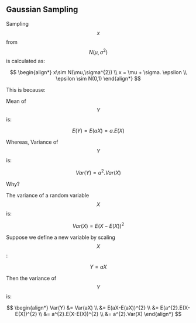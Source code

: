 ## Gaussian Sampling
Sampling $$x$$ from $$N(\mu,\sigma^{2})$$ is calculated as:

$$
\begin{align*}
x\sim N(\mu,\sigma^{2}) \\
x = \mu + \sigma. \epsilon \\
\epsilon \sim N(0,1)
\end{align*}
$$

This is because:

Mean of $$Y$$ is:

$$
E(Y)=E(aX) = a.E(X)
$$

Whereas, Variance of $$Y$$ is:

$$
Var(Y) = a^{2}.Var(X)
$$

Why?

The variance of a random variable $$X$$ is:

$$ 
Var(X) = E(X-E(X))^{2} 
$$


Suppose we define a new variable by scaling $$X$$:

$$
Y = aX
$$

Then the variance of $$Y$$ is:

$$
\begin{align*}
Var(Y) &= Var(aX) \\        
&= E(aX-E(aX))^{2} \\        
&= E(a^{2}.E(X-E(X))^{2} \\         
&= a^{2}.E(X-E(X))^{2} \\         
&= a^{2}.Var(X)
\end{align*}
$$


